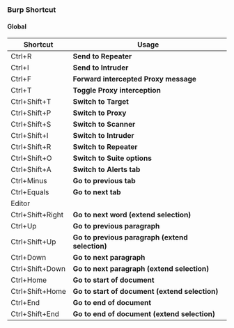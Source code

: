 ### Burp Shortcut
#### Global
| Shortcut         | Usage                                           |
| ---------------- | ----------------------------------------------- |
| Ctrl+R           | **Send to Repeater**                            |
| Ctrl+I           | **Send to Intruder**                            |
| Ctrl+F           | **Forward intercepted Proxy message**           |
| Ctrl+T           | **Toggle Proxy interception**                   |
| Ctrl+Shift+T     | **Switch to Target**                            |
| Ctrl+Shift+P     | **Switch to Proxy**                             |
| Ctrl+Shift+S     | **Switch to Scanner**                           |
| Ctrl+Shift+I     | **Switch to Intruder**                          |
| Ctrl+Shift+R     | **Switch to Repeater**                          |
| Ctrl+Shift+O     | **Switch to Suite options**                     |
| Ctrl+Shift+A     | **Switch to Alerts tab**                        |
| Ctrl+Minus       | **Go to previous tab**                          |
| Ctrl+Equals      | **Go to next tab**                              |
| Editor           |                                                 |
| Ctrl+Shift+Right | **Go to next word (extend selection)**          |
| Ctrl+Up          | **Go to previous paragraph**                    |
| Ctrl+Shift+Up    | **Go to previous paragraph (extend selection)** |
| Ctrl+Down        | **Go to next paragraph**                        |
| Ctrl+Shift+Down  | **Go to next paragraph (extend selection)**     |
| Ctrl+Home        | **Go to start of document**                     |
| Ctrl+Shift+Home  | **Go to start of document (extend selection)**  |
| Ctrl+End         | **Go to end of document**                       |
| Ctrl+Shift+End   | **Go to end of document (extend selection)**    |
